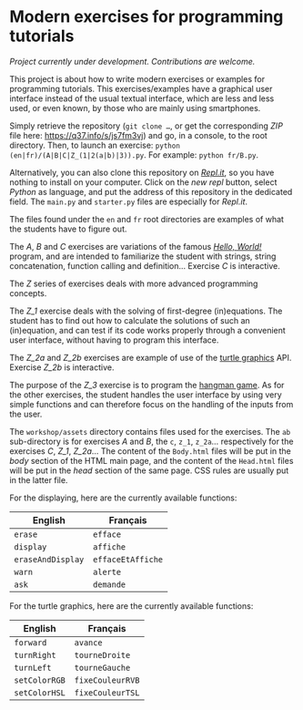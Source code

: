 # Modern exercises for programming tutorials

*Project currently under development. Contributions are welcome.*

This project is about how to write modern exercises or examples for programming tutorials. This exercises/examples have a graphical user interface instead of the usual textual interface, which are less and less used, or even known, by those who are mainly using smartphones.

Simply retrieve the repository (`git clone …`, or get the corresponding *ZIP* file here: <https://q37.info/s/js7fm3vj>) and go, in a console, to the root directory. Then, to launch an exercise: `python (en|fr)/(A|B|C|Z_(1|2(a|b)|3)).py`. For example: `python fr/B.py`.

Alternatively, you can also clone this repository on [*Repl.it*](https://q37.info/s/srnnb7hj), so you have nothing to install on your computer. Click on the *new repl* button, select *Python* as language, and put the address of this repository in the dedicated field. The `main.py` and `starter.py` files are especially for *Repl.it*.

The files found under the ``en`` and ``fr`` root directories are examples of what the students have to figure out.

The *A*, *B* and *C* exercises are variations of the famous [*Hello, World!*](https://q37.info/s/k9hfpjbq) program, and are intended to familiarize the student with strings, string concatenation, function calling and definition… Exercise *C* is interactive.

The *Z* series of exercises deals with more advanced programming concepts.

The *Z_1* exercise deals with the solving of first-degree (in)equations. The student has to find out how to calculate the solutions of such an (in)equation, and can test if its code works properly through a convenient user interface, without having to program this interface.

The *Z_2a* and *Z_2b* exercises are example of use of the [turtle graphics](https://q37.info/s/3dwhcdfm) API. Exercise *Z_2b* is interactive.

The purpose of the *Z_3* exercise is to program the [hangman game](https://q37.info/s/gtdtk4hp). As for the other exercises, the student handles the user interface by using very simple functions and can therefore focus on the handling of the inputs from the user.

The `workshop/assets` directory contains files used for the exercises. The `ab` sub-directory is for exercises *A* and *B*, the `c`, `z_1`, `z_2a`… respectively for the exercises *C*, *Z_1*, *Z_2a*… The content of the `Body.html` files will be put in the *body* section of the HTML main page, and the content of the `Head.html` files will be put in the *head* section of the same page. CSS rules are usually put in the latter file.

For the displaying, here are the currently available functions:

English | Français
-|-
`erase` | `efface`
`display` | `affiche`
`eraseAndDisplay` | `effaceEtAffiche`
`warn` | `alerte`
`ask` | `demande`

For the turtle graphics, here are the currently available functions:

English | Français
-|-
`forward` | `avance`
`turnRight` | `tourneDroite`
`turnLeft` | `tourneGauche`
`setColorRGB` | `fixeCouleurRVB`
`setColorHSL` | `fixeCouleurTSL`
